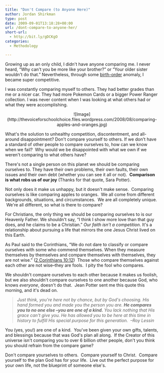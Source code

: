 ```yaml
---
title: "Don't Compare (to Anyone Here)"
author: Jordan Shirkman
type: post
date: 2009-09-01T13:18:28+00:00
url: /dont-compare-to-anyone-her/
short-url:
  - http://bit.ly/gDCKgO
categories:
  - Methodology

---
```

Growing up as an only child, I didn't have anyone comparing me. I never heard, &#8220;Why can't you be more like your brother?&#8221; or &#8220;Your older sister wouldn't do that.&#8221; Nevertheless, through some [birth-order](http://www.childdevelopmentinfo.com/development/birth_order.htm) anomaly, I became super competitive.

I was constantly comparing myself to others. They had better grades than me or a nicer car. They had more Pokemon Cards or a bigger Power Ranger collection. I was never content when I was looking at what others had or what they were accomplishing.

<p style="text-align:center;">
  ![Image](http://thevoiceforschoolchoice.files.wordpress.com/2008/08/comparing-apples-and-oranges.jpg)
</p>

What's the solution to unhealthy competition, discontentment, and all-around disappointment? Don't compare yourself to others. If we don't have a standard of other people to compare ourselves to, how can we know when we fail?  Why would we be disappointed with what we own if we weren't comparing to what others have?

There's not a single person on this planet we should be comparing ourselves to. They have their own problems, their own faults, their own issues and their own debt (whether you can see it all or not).  **Comparison is what robs us of our joy** (Thanks for that quote, Sara Potter).

Not only does it make us unhappy, but it doesn't make sense.  Comparing ourselves is like comparing apples to oranges.  We all come from different backgrounds, situations, and circumstances.  We are all completely unique.  We're all different, so what is there to compare?

For Christians, the only thing we should be comparing ourselves to is our Heavenly Father. We shouldn't say, &#8220;I think I show more love than that guy does, and he claims to be a Christian.&#8221; _Our faith isn't a competition_. It's a relationship about pursuing a life that mirrors the one Jesus Christ lived on this Earth.

As Paul said to the Corinthians, &#8220;We do not dare to classify or compare ourselves with some who commend themselves. When they measure themselves by themselves and compare themselves with themselves, they are not wise.&#8221; ([2 Corinthians 10:12](http://www.biblegateway.com/passage/?search=2%20Corinthians%2010:11-13&version=TNIV))  Those who compare themselves against each other are not wise&#8211;they are fools.  I pity the fool who compares.

We shouldn't compare ourselves to each other because it makes us foolish, but we also shouldn't compare ourselves to one another because God, who knows _everyone_, doesn't do that.  Jean Potter sent me this quote this morning, and it's dead on.

> _Just think, you're here not by chance, but by God's choosing. His hand formed you and made you the person you are. **He compares you to no one else &#8211;you are one of a kind.** You lack nothing that His grace can't give you. He has allowed you to be here at this time in history to fulfill His special purpose for this generation.  &#8211;Roy Lessin_

You (yes, you!) are one of a kind.  You've been given your own gifts, talents, and blessings because that was God's plan all along.  If the Creator of this universe isn't comparing you to over 6 billion other people, don't you think you should refrain from the compare game?

Don't compare yourselves to others.  Compare yourself to Christ.  Compare yourself to the plan God has for your life.  Live out the perfect purpose for your own life, not the blueprint of someone else's.
